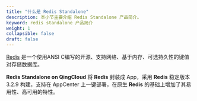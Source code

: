 ```yaml
---
title: "什么是 Redis Standalone"
description: 本小节主要介绍 Redis Standalone 产品简介。 
keyword: redis standalone 产品简介
weight: 1
collapsible: false
draft: false
---
```




[Redis](https://redis.io/) 是一个使用ANSI C编写的开源、支持网络、基于内存、可选持久性的键值对存储数据库。

**Redis Standalone on QingCloud** 将 **Redis** 封装成 App，采用 **Redis** 稳定版本 3.2.9 构建，支持在 AppCenter 上一键部署，在原生 **Redis** 的基础上增加了其易用性、高可用的特性。
